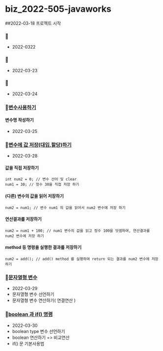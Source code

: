 # biz_2022-505-javaworks
##2022-03-18 프로젝트 시작

### :kiss:[]()
* 2022-0322
### :kiss:[]()
* 2022-03-23
### :kiss:[]()
* 2022-03-24
### :kiss:[변수사용하기](https://github.com/kimdyg/biz_2022-505-javaworks/tree/master/Java_10_variable_03)
#### 변수명 작성하기
* 2022-03-25

### :kiss:[변수에 값 저장(대입,할당)하기](https://github.com/kimdyg/biz_2022-505-javaworks/tree/master/JaVa_10_variable_04)
* 2022-03-28
#### 값을 직접 저장하기
``` int num1 = 0; // 변수 선언 및 clear
int num2 = 0; // 변수 선어 및 clear
num1 = 30; // 정수 30을 직접 저장 하기 
```
#### (다른) 변수의 값을 읽어 저장하기
```num2 = num1; // 변수 num1 의 값을 읽어서 num2 변수에 저장 하기```
#### 연산결과를 저장하기
```num2 = num1 + 100; // num1 변수의 값을 읽고 정수 100을 덧셈하여, 연산결과를 num2 변수에 저장 하기```
#### method 등 명령을 실행한 결과를 저장하기
```num2 = add(); // add() method 를 실행하여 return 되는 결과를 num2 변수에 저장 하기```
### :kiss:[문자열형 변수](https://github.com/kimdyg/biz_2022-505-javaworks/tree/master/Java_10_variable_05)
* 2022-03-29
* 문자열형 변수 선언하기
* 문자열형 변수 연산하기( 연결연산 )

### :kiss:[boolean 과 if() 명령](https://github.com/kimdyg/biz_2022-505-javaworks/tree/master/Java_10_variable_06)
* 2022-03-30
* boolean type 변수 선언하기
* boolean 연산하기 => 비교연산
* if() 문 기본사용법


